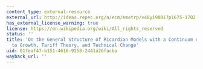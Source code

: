 ```yaml
---
content_type: external-resource
external_url: http://ideas.repec.org/a/ecm/emetrp/v48y1980i7p1675-1702.html
has_external_license_warning: true
license: https://en.wikipedia.org/wiki/All_rights_reserved
status: ''
title: 'On the General Structure of Ricardian Models with a Continuum of Goods: Applications
  to Growth, Tariff Theory, and Technical Change'
uid: 01feaf47-b151-4616-9258-2441a26facba
wayback_url: ''
---
```


